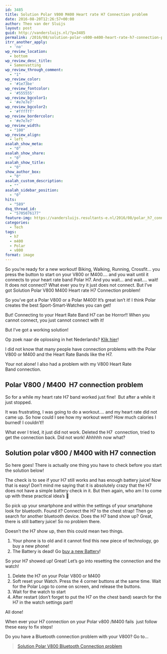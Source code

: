 ```yaml
---
id: 3485
title: Solution Polar V800 M400 Heart rate H7 Connection problem
date: 2016-08-20T12:26:57+00:00
author: Theo van der Sluijs
layout: post
guid: http://vandersluijs.nl/?p=3485
permalink: /2016/08/solution-polar-v800-m400-heart-rate-h7-connection-problem.html
itrr_another_apply:
  - 'no'
wp_review_location:
  - bottom
wp_review_desc_title:
  - Samenvatting
wp_review_through_comment:
  - "1"
wp_review_color:
  - '#1e73be'
wp_review_fontcolor:
  - '#555555'
wp_review_bgcolor1:
  - '#e7e7e7'
wp_review_bgcolor2:
  - '#ffffff'
wp_review_bordercolor:
  - '#e7e7e7'
wp_review_width:
  - "100"
wp_review_align:
  - left
asalah_show_meta:
  - "0"
asalah_show_share:
  - "0"
asalah_show_title:
  - "0"
show_author_box:
  - "0"
asalah_custom_description:
  - ""
asalah_sidebar_position:
  - "0"
hits:
  - "589"
dsq_thread_id:
  - "5705076177"
feature-img: https://vandersluijs.resultants-e.nl/2016/08/polar_h7_connection_problem-825x510.jpg
categories:
  - Tech
tags:
  - h7
  - m400
  - Polar
  - v800
format: image
---
```

So you&#8217;re ready for a new workout! Biking, Walking, Running, Crossfit&#8230; you press the button to start on your V800 or M400&#8230;. and you wait until it connects to your heart rate band Polar H7. And you wait&#8230; and wait&#8230;. wait! It does not connect? What ever you try it just does not connect. But I&#8217;ve got Solution Polar V800 M400 Heart rate H7 Connection problem!<!--more-->

So you’ve got a Polar V800 or a Polar M400! It’s great isn’t it! I think Polar creates the best Sport-Smart-Watches you can get!

But! Connecting to your Heart Rate Band H7 can be Horror!! When you cannot connect, you just cannot connect with it!

But I’ve got a working solution!

Op zoek naar de oplossing in het Nederlands? [Klik hier](http://40enfit.nl/oplossing-koppel-probleem-polar-m400-v800-en-h7/)!

I did not know that many people have connection problems with the Polar V800 or M400 and the Heart Rate Bands like the H7.

Your not alone! I also had a problem with my V800 Heart Rate Band connection.

## Polar V800 / M400  H7 connection problem

So for a while my heart rate H7 band worked just fine!  But after a while it just stopped.

It was frustrating, I was going to do a workout&#8230;. and my heart rate did not came up. So how could I see how my workout went? How much calories I burned! I couldn&#8217;t!!

What ever I tried, it just did not work. Deleted the H7  connection, tried to get the connection back. Did not work! Ahhhhh now what?

## Solution polar v800 / M400 with H7 connection

So here goes! There is actually one thing you have to check before you start the solution below!

The check is to see if your H7 still works and has enough battery juice! Now that is easy! Don&#8217;t mind me saying that it is absolutely crazy that the H7 does not have a simple battery check in it. But then again, who am I to come up with these practical idea&#8217;s 🙂

So pick up your smartphone and within the settings of your smartphone look for bluetooth. Found it? Connect the H7 to the chest strap! Then go search for another bluetooth device. Does the H7 band show up? Great, there is still battery juice! So no problem there.

Doesn&#8217;t the H7 show up, then this could mean two things.

  1. Your phone is to old and it cannot find this new piece of technology, go buy a new phone!
  2. The Battery is dead! Go [buy a new Battery](http://www.batterijenhuis.nl/batterij/?tt=7078_12_97738_&r=https%3A%2F%2Fwww.batterijenhuis.nl%2Fenergizer-cr2025)!

So your H7 showed up! Great! Let&#8217;s go into resetting the connection and the watch!

  1. Delete the H7 on your Polar V800 or M400
  2. Soft reset your Watch. Press the 4 corner buttons at the same time. Wait for the Polar Logo to come on screen, and release the buttons.
  3. Wait for the watch to start
  4. After restart (don&#8217;t forget to put the H7 on the chest band) search for the H7 in the watch settings part!

All done!

When ever your H7 connection on your Polar v800 /M400 fails  just follow these easy to fix steps!

Do you have a Bluetooth connection problem with your V800? Go to&#8230;

<blockquote class="wp-embedded-content" data-secret="eyDFLch9ui">
  <p>
    <a href="https://vandersluijs.nl/2016/01/solution-polar-v800-bluetooth-connection-problem.html">Solution Polar V800 Bluetooth Connection problem</a>
  </p>
</blockquote>



&nbsp;